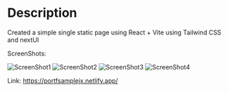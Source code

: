 # Description
Created a simple single static page using React + Vite using Tailwind CSS and nextUI


ScreenShots:

![ScreenShot1](https://i.ibb.co/zPgjYct/Screenshot-from-2024-12-22-12-08-08.png)
![ScreenShot2](https://i.ibb.co/1bBWFgf/Screenshot-from-2024-12-22-12-08-13.png)
![ScreenShot3](https://i.ibb.co/b6tgbpH/Screenshot-from-2024-12-22-12-08-29.png)
![ScreenShot4](https://i.ibb.co/0Xh88Vz/Screenshot-from-2024-12-22-12-08-33.png)

Link: https://portfsamplejx.netlify.app/
